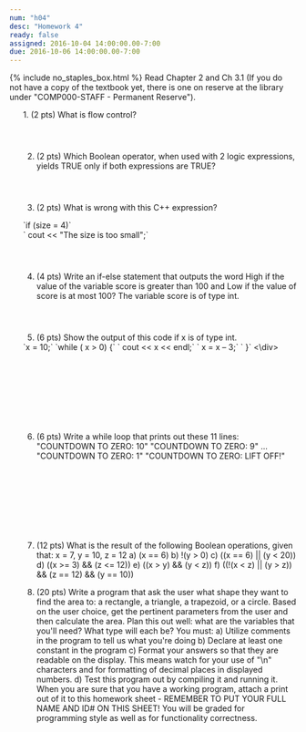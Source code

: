 ```yaml
---
num: "h04"
desc: "Homework 4"
ready: false
assigned: 2016-10-04 14:00:00.00-7:00
due: 2016-10-06 14:00:00.00-7:00
---
```

{% include no_staples_box.html %}
Read Chapter 2 and Ch 3.1 (If you do not have a copy of the textbook yet, there is one on reserve at the library under "COMP000-STAFF - Permanent Reserve").

<ol markdown="1">
1.	(2 pts) What is flow control?
  <div style="margin-bottom:4em"></div>

2.	(2 pts) Which Boolean operator, when used with 2 logic expressions, yields TRUE only if both expressions are TRUE?
  <div style="margin-bottom:4em"></div>

3.	(2 pts) What is wrong with this C++ expression?
  <div style="margin-bottom:1em"></div>
  <div markdown="1">
  `if (size = 4)`<div style="margin-bottom:0em"></div>
  `		cout << "The size is too small";`
  </div>
  <div style="margin-bottom:4em"></div>

4.	(4 pts) Write an if-else statement that outputs the word High if the value of the variable score is greater than 100 and Low if the value of score is at most 100? The variable score is of type int. 
  <div style="margin-bottom:4em"></div>

5.	(6 pts) Show the output of this code if x is of type int.
<div markdown="1">
`x = 10;`
`while ( x > 0) {`
`	cout << x << endl;`
`	x = x – 3;`
` }`
<\div>
  <div style="margin-bottom:10em"></div>
 
  <div class="pagebreak"></div>

6.	(6 pts) Write a while loop that prints out these 11 lines: 
"COUNTDOWN TO ZERO: 10"
"COUNTDOWN TO ZERO: 9"
...
"COUNTDOWN TO ZERO: 1"
"COUNTDOWN TO ZERO: LIFT OFF!"
  <div style="margin-bottom:10em"></div>

7.	(12 pts)  What is the result of the following Boolean operations, given that: x = 7, y = 10, z = 12
a) (x == 6)
b) !(y > 0)
c) ((x == 6) || (y < 20))
d) ((x >= 3) && (z <= 12))
e) ((x > y) && (y < z))
f) ((!(x < z) || (y > z)) && (z == 12) && (y == 10))

8.	(20 pts) Write a program that ask the user what shape they want to find the area to: a rectangle, a triangle, a trapezoid, or a circle. Based on the user choice, get the pertinent parameters from the user and then calculate the area.
Plan this out well: what are the variables that you'll need? What type will each be?
You must:
	a) Utilize comments in the program to tell us what you're doing
	b) Declare at least one constant in the program
	c) Format your answers so that they are readable on the display. This means watch for your use of "\n" characters and for formatting of decimal places in displayed numbers.
	d) Test this program out by compiling it and running it. 
When you are sure that you have a working program, attach a print out of it to this homework sheet - REMEMBER TO PUT YOUR FULL NAME AND ID# ON THIS SHEET! You will be graded for programming style as well as for functionality correctness.

